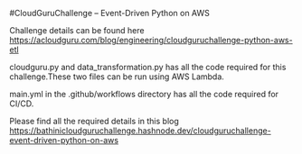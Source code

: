 #CloudGuruChallenge – Event-Driven Python on AWS

Challenge details can be found here https://acloudguru.com/blog/engineering/cloudguruchallenge-python-aws-etl

cloudguru.py and data_transformation.py has all the code required for this challenge.These two files can be run using AWS Lambda.

main.yml in the .github/workflows directory has all the code required for CI/CD.

Please find all the required details in this blog https://bathinicloudguruchallenge.hashnode.dev/cloudguruchallenge-event-driven-python-on-aws

